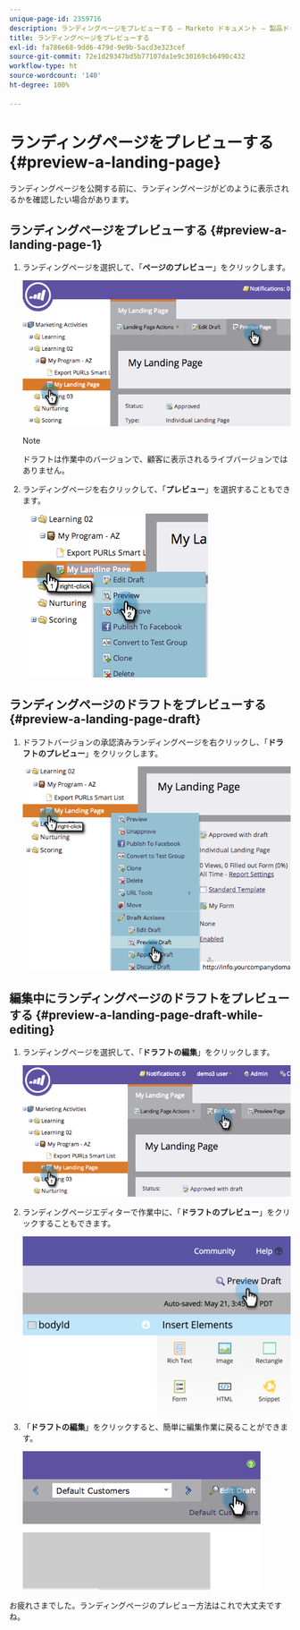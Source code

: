 ```yaml
---
unique-page-id: 2359716
description: ランディングページをプレビューする — Marketo ドキュメント — 製品ドキュメント
title: ランディングページをプレビューする
exl-id: fa786e68-9dd6-479d-9e9b-5acd3e323cef
source-git-commit: 72e1d29347bd5b77107da1e9c30169cb6490c432
workflow-type: ht
source-wordcount: '140'
ht-degree: 100%

---
```


# ランディングページをプレビューする {#preview-a-landing-page}

ランディングページを公開する前に、ランディングページがどのように表示されるかを確認したい場合があります。

## ランディングページをプレビューする {#preview-a-landing-page-1}

1. ランディングページを選択して、「**ページのプレビュー**」をクリックします。

   ![](assets/image2014-9-16-16-3a21-3a10.png)

   >[!NOTE]
   >
   >ドラフトは作業中のバージョンで、顧客に表示されるライブバージョンではありません。

1. ランディングページを右クリックして、「**プレビュー**」を選択することもできます。

   ![](assets/image2014-9-17-10-3a9-3a49.png)

## ランディングページのドラフトをプレビューする {#preview-a-landing-page-draft}

1. ドラフトバージョンの承認済みランディングページを右クリックし、「**ドラフトのプレビュー**」をクリックします。

   ![](assets/image2014-9-17-10-3a9-3a56.png)

## 編集中にランディングページのドラフトをプレビューする {#preview-a-landing-page-draft-while-editing}

1. ランディングページを選択して、「**ドラフトの編集**」をクリックします。

   ![](assets/image2014-9-17-10-3a10-3a4.png)

1. ランディングページエディターで作業中に、「**ドラフトのプレビュー**」をクリックすることもできます。

   ![](assets/image2015-5-21-15-3a48-3a59.png)

1. 「**ドラフトの編集**」をクリックすると、簡単に編集作業に戻ることができます。

   ![](assets/image2014-9-17-10-3a10-3a20.png)

お疲れさまでした。ランディングページのプレビュー方法はこれで大丈夫ですね。
